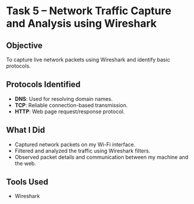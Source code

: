 # Task 5 – Network Traffic Capture and Analysis using Wireshark

## Objective
To capture live network packets using Wireshark and identify basic protocols.

## Protocols Identified
- **DNS**: Used for resolving domain names.
- **TCP**: Reliable connection-based transmission.
- **HTTP**: Web page request/response protocol.

## What I Did
- Captured network packets on my Wi-Fi interface.
- Filtered and analyzed the traffic using Wireshark filters.
- Observed packet details and communication between my machine and the web.

## Tools Used
- Wireshark
